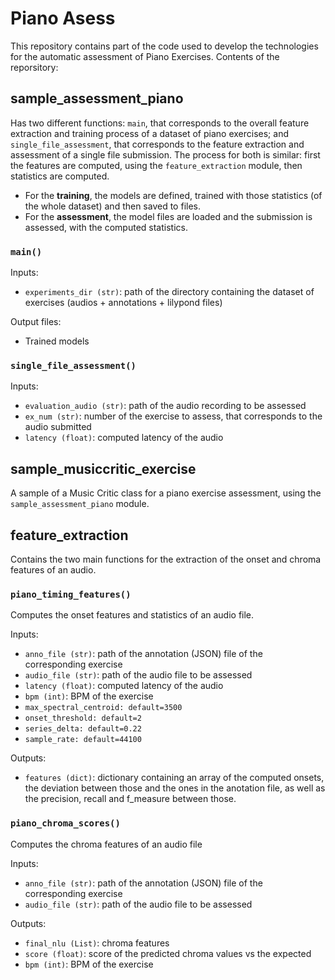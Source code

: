 # Piano Asess

This repository contains part of the code used to develop the technologies for the automatic assessment of Piano Exercises.
Contents of the reporsitory:

## sample_assessment_piano

Has two different functions: `main`, that corresponds to the overall feature extraction and training process of a dataset of piano exercises; and `single_file_assessment`, that corresponds to the feature extraction and assessment of a single file submission.
The process for both is similar: first the features are computed, using the `feature_extraction` module, then statistics are computed. 
- For the **training**, the models are defined, trained with those statistics (of the whole dataset) and then saved to files. 
- For the **assessment**, the model files are loaded and the submission is assessed, with the computed statistics. 
### `main()`
Inputs:
- `experiments_dir (str)`: path of the directory containing the dataset of exercises (audios + annotations + lilypond files)

Output files:
- Trained models

### `single_file_assessment()`
Inputs:
- `evaluation_audio (str)`: path of the audio recording to be assessed
- `ex_num (str)`: number of the exercise to assess, that corresponds to the audio submitted
- `latency (float)`: computed latency of the audio 

## sample_musiccritic_exercise

A sample of a Music Critic class for a piano exercise assessment, using the `sample_assessment_piano` module.

## feature_extraction

Contains the two main functions for the extraction of the onset and chroma features of an audio. 
### `piano_timing_features()`
Computes the onset features and statistics of an audio file.

Inputs: 
- `anno_file (str)`: path of the annotation (JSON) file of the corresponding exercise
- `audio_file (str)`: path of the audio file to be assessed
- `latency (float)`: computed latency of the audio 
- `bpm (int)`: BPM of the exercise
- `max_spectral_centroid: default=3500`
- `onset_threshold: default=2`
- `series_delta: default=0.22`
- `sample_rate: default=44100`

Outputs:
- `features (dict)`: dictionary containing an array of the computed onsets, the deviation between those and the ones in the anotation file, as well as the precision, recall and f_measure between those.

### `piano_chroma_scores()`
Computes the chroma features of an audio file

Inputs: 
- `anno_file (str)`: path of the annotation (JSON) file of the corresponding exercise
- `audio_file (str)`: path of the audio file to be assessed

Outputs:
- `final_nlu (List)`: chroma features 
- `score (float)`: score of the predicted chroma values vs the expected
- `bpm (int)`: BPM of the exercise
